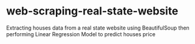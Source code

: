 # web-scraping-real-state-website
Extracting houses data from a real state website using BeautifulSoup then performing Linear Regression Model to predict houses price
